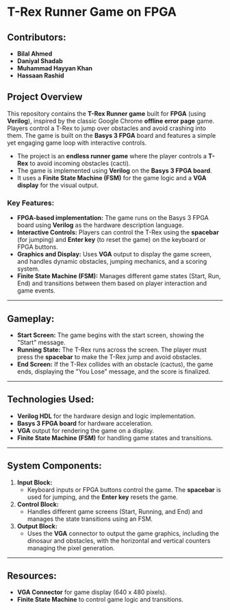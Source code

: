 # **T-Rex Runner Game on FPGA**

## **Contributors:**
- **Bilal Ahmed** 
- **Daniyal Shadab** 
- **Muhammad Hayyan Khan** 
- **Hassaan Rashid** 

## **Project Overview**

This repository contains the **T-Rex Runner game** built for **FPGA** (using **Verilog**), inspired by the classic Google Chrome **offline error page** game. Players control a T-Rex to jump over obstacles and avoid crashing into them. The game is built on the **Basys 3 FPGA** board and features a simple yet engaging game loop with interactive controls.

- The project is an **endless runner game** where the player controls a **T-Rex** to avoid incoming obstacles (cacti).
- The game is implemented using **Verilog** on the **Basys 3 FPGA board**.
- It uses a **Finite State Machine (FSM)** for the game logic and a **VGA display** for the visual output.

### **Key Features:**
- **FPGA-based implementation:** The game runs on the Basys 3 FPGA board using **Verilog** as the hardware description language.
- **Interactive Controls:** Players can control the T-Rex using the **spacebar** (for jumping) and **Enter key** (to reset the game) on the keyboard or FPGA buttons.
- **Graphics and Display:** Uses **VGA** output to display the game screen, and handles dynamic obstacles, jumping mechanics, and a scoring system.
- **Finite State Machine (FSM):** Manages different game states (Start, Run, End) and transitions between them based on player interaction and game events.

---

## **Gameplay:**
- **Start Screen:** The game begins with the start screen, showing the "Start" message.
- **Running State:** The T-Rex runs across the screen. The player must press the **spacebar** to make the T-Rex jump and avoid obstacles.
- **End Screen:** If the T-Rex collides with an obstacle (cactus), the game ends, displaying the "You Lose" message, and the score is finalized.

---

## **Technologies Used:**
- **Verilog HDL** for the hardware design and logic implementation.
- **Basys 3 FPGA board** for hardware acceleration.
- **VGA** output for rendering the game on a display.
- **Finite State Machine (FSM)** for handling game states and transitions.

---

## **System Components:**
1. **Input Block:**
   - Keyboard inputs or FPGA buttons control the game. The **spacebar** is used for jumping, and the **Enter key** resets the game.
2. **Control Block:**
   - Handles different game screens (Start, Running, and End) and manages the state transitions using an FSM.
3. **Output Block:**
   - Uses the **VGA** connector to output the game graphics, including the dinosaur and obstacles, with the horizontal and vertical counters managing the pixel generation.

---

## **Resources:**
- **VGA Connector** for game display (640 x 480 pixels).
- **Finite State Machine** to control game logic and transitions.

